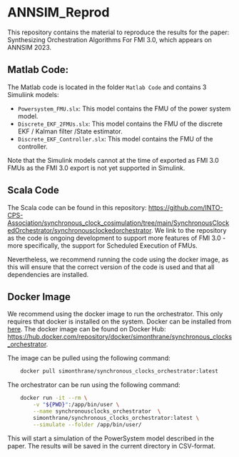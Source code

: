 # ANNSIM_Reprod
This repository contains the material to reproduce the results for the paper: Synthesizing Orchestration Algorithms For FMI 3.0, which appears on ANNSIM 2023.


## Matlab Code:

The Matlab code is located in the folder `Matlab Code` and contains 3 Simuliink models:

* `Powersystem_FMU.slx`: This model contains the FMU of the power system model.
* `Discrete_EKF_2FMUs.slx`: This model contains the FMU of the discrete EKF / Kalman filter /State estimator.
* `Discrete_EKF_Controller.slx`: This model contains the FMU of the controller.

Note that the Simulink models cannot at the time of exported as FMI 3.0 FMUs as the FMI 3.0 export is not yet supported in Simulink. 

## Scala Code

The Scala code can be found in this repository: <https://github.com/INTO-CPS-Association/synchronous_clock_cosimulation/tree/main/SynchronousClockedOrchestrator/synchronousclockedorchestrator>.
We link to the repository as the code is ongoing development to support more features of FMI 3.0 - more specifically, the support for Scheduled Execution of FMUs.

Nevertheless, we recommend running the code using the docker image, as this will ensure that the correct version of the code is used and that all dependencies are installed.

## Docker Image

We recommend using the docker image to run the orchestrator. This only requires that docker is installed on the system. Docker can be installed from [here](https://docs.docker.com/get-docker/).
The docker image can be found on Docker Hub: <https://hub.docker.com/repository/docker/simonthrane/synchronous_clocks_orchestrator>.

The image can be pulled using the following command:

```bash
    docker pull simonthrane/synchronous_clocks_orchestrator:latest
```

The orchestrator can be run using the following command:

```bash
    docker run -it --rm \
        -v "${PWD}":/app/bin/user \
        --name synchronousclocks_orchestrator  \
        simonthrane/synchronous_clocks_orchestrator:latest \
        --simulate --folder /app/bin/user/
```

This will start a simulation of the PowerSystem model described in the paper. The results will be saved in the current directory in CSV-format.